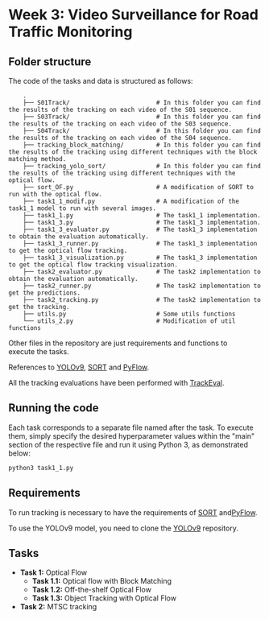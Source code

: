 # Week 3: Video Surveillance for Road Traffic Monitoring

## Folder structure 
The code of the tasks and data is structured as follows:

        .
        ├── S01Track/                        # In this folder you can find the results of the tracking on each video of the S01 sequence.
        ├── S03Track/                        # In this folder you can find the results of the tracking on each video of the S03 sequence.
        ├── S04Track/                        # In this folder you can find the results of the tracking on each video of the S04 sequence.
        ├── tracking_block_matching/         # In this folder you can find the results of the tracking using different techniques with the block matching method.
        ├── tracking_yolo_sort/              # In this folder you can find the results of the tracking using different techniques with the optical flow.
        ├── sort_OF.py                       # A modification of SORT to run with the optical flow.
        ├── task1_1_modif.py                 # A modification of the task1_1 model to run with several images.
        ├── task1_1.py                       # The task1_1 implementation.
        ├── task1_3.py                       # The task1_3 implementation.
        ├── task1_3_evaluator.py             # The task1_3 implementation to obtain the evaluation automatically.
        ├── task1_3_runner.py                # The task1_3 implementation to get the optical flow tracking.
        ├── task1_3_visualization.py         # The task1_3 implementation to get the optical flow tracking visualization.
        ├── task2_evaluator.py               # The task2 implementation to obtain the evaluation automatically.
        ├── task2_runner.py                  # The task2 implementation to get the predictions.
        ├── task2_tracking.py                # The task2 implementation to get the tracking.
        ├── utils.py                         # Some utils functions
        └── utils_2.py                       # Modification of util functions

Other files in the repository are just requirements and functions to execute the tasks.

References to [YOLOv9](https://github.com/WongKinYiu/yolov9), [SORT](https://github.com/abewley/sort) and [PyFlow](https://github.com/pathak22/pyflow).

All the tracking evaluations have been performed with [TrackEval](https://github.com/JonathonLuiten/TrackEval).

## Running the code
Each task corresponds to a separate file named after the task. To execute them, simply specify the desired hyperparameter values within the "main" section of the respective file and run it using Python 3, as demonstrated below:

```bash
python3 task1_1.py
 ```

## Requirements
To run tracking is necessary to have the requirements of [SORT](https://github.com/abewley/sort) and[PyFlow](https://github.com/pathak22/pyflow).

To use the YOLOv9 model, you need to clone the [YOLOv9](https://github.com/WongKinYiu/yolov9) repository.

## Tasks
- **Task 1:** Optical Flow
  - **Task 1.1:** Optical flow with Block Matching
  - **Task 1.2:** Off-the-shelf Optical Flow
  - **Task 1.3:** Object Tracking with Optical Flow
- **Task 2:** MTSC tracking
